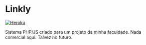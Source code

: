 # Linkly

[![Heroku](https://pyheroku-badge.herokuapp.com/?app=phplinkly&style=flat)](https://phplinkly.herokuapp.com/)

Sistema PHP/JS criado para um projeto da minha faculdade. Nada comercial aqui. Talvez no futuro.
